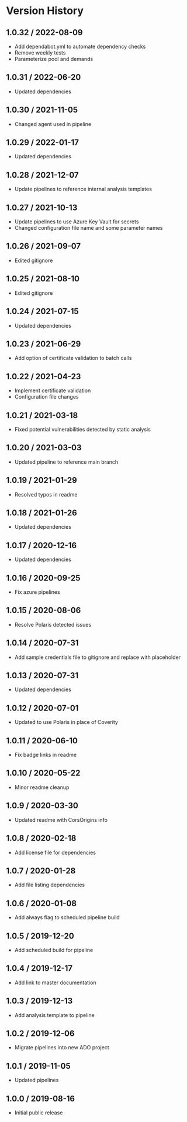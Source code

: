 # Version History

## 1.0.32 / 2022-08-09

- Add dependabot.yml to automate dependency checks
- Remove weekly tests
- Parameterize pool and demands

## 1.0.31 / 2022-06-20

- Updated dependencies

## 1.0.30 / 2021-11-05

- Changed agent used in pipeline

## 1.0.29 / 2022-01-17

- Updated dependencies

## 1.0.28 / 2021-12-07

- Update pipelines to reference internal analysis templates

## 1.0.27 / 2021-10-13

- Update pipelines to use Azure Key Vault for secrets
- Changed configuration file name and some parameter names

## 1.0.26 / 2021-09-07

- Edited gitignore

## 1.0.25 / 2021-08-10

- Edited gitignore

## 1.0.24 / 2021-07-15

- Updated dependencies

## 1.0.23 / 2021-06-29

- Add option of certificate validation to batch calls

## 1.0.22 / 2021-04-23

- Implement certificate validation
- Configuration file changes

## 1.0.21 / 2021-03-18

- Fixed potential vulnerabilities detected by static analysis

## 1.0.20 / 2021-03-03

- Updated pipeline to reference main branch

## 1.0.19 / 2021-01-29

- Resolved typos in readme

## 1.0.18 / 2021-01-26

- Updated dependencies

## 1.0.17 / 2020-12-16

- Updated dependencies

## 1.0.16 / 2020-09-25

- Fix azure pipelines

## 1.0.15 / 2020-08-06

- Resolve Polaris detected issues

## 1.0.14 / 2020-07-31

- Add sample credentials file to gitignore and replace with placeholder

## 1.0.13 / 2020-07-31

- Updated dependencies

## 1.0.12 / 2020-07-01

- Updated to use Polaris in place of Coverity

## 1.0.11 / 2020-06-10

- Fix badge links in readme

## 1.0.10 / 2020-05-22

- Minor readme cleanup

## 1.0.9 / 2020-03-30

- Updated readme with CorsOrigins info

## 1.0.8 / 2020-02-18

- Add license file for dependencies

## 1.0.7 / 2020-01-28

- Add file listing dependencies

## 1.0.6 / 2020-01-08

- Add always flag to scheduled pipeline build

## 1.0.5 / 2019-12-20

- Add scheduled build for pipeline

## 1.0.4 / 2019-12-17

- Add link to master documentation

## 1.0.3 / 2019-12-13

- Add analysis template to pipeline

## 1.0.2 / 2019-12-06

- Migrate pipelines into new ADO project

## 1.0.1 / 2019-11-05

- Updated pipelines

## 1.0.0 / 2019-08-16

- Initial public release
